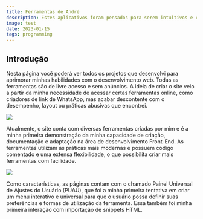 ```yaml
---
title: Ferramentas de André
description: Estes aplicativos foram pensados para serem intuitivos e cumprir o seu papel de maneira não menos que excepcional.
image: test
date: 2023-01-15
tags: programming
---
```


## Introdução
Nesta página você poderá ver todos os projetos que desenvolvi para aprimorar minhas habilidades com o desenvolvimento web. Todas as ferramentas são de livre acesso e sem anúncios. A ideia de criar o site veio a partir da minha necessidade de acessar certas ferramentas online, como criadores de link de WhatsApp, mas acabar descontente com o desempenho, layout ou práticas abusivas que encontrei.

![](https://andremourasantos.com.br/assets/image-1-TSLi7_Dy.png)

Atualmente, o site conta com diversas ferramentas criadas por mim e é a minha primeira demonstração da minha capacidade de criação, documentação e adaptação na área de desenvolvimento Front-End. As ferramentas utilizam as práticas mais modernas e possuem código comentado e uma extensa flexibilidade, o que possibilita criar mais ferramentas com facilidade.

![](https://andremourasantos.com.br/assets/image-2-ebHN97Zj.png)

Como características, as páginas contam com o chamado Painel Universal de Ajustes do Usuário (PUAU), que foi a minha primeira tentativa em criar um menu interativo e universal para que o usuário possa definir suas preferências e formas de utilização da ferramenta. Essa também foi minha primeira interação com importação de snippets HTML.